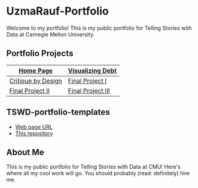 # UzmaRauf-Portfolio

Welcome to my portfolio! This is my public portfolio for Telling Stories with Data at Carnegie Mellon University.

## Portfolio Projects



| [Home Page](#home-page)       | [Visualizing Debt](#visualizing-debt) |
|-------------------------------|---------------------------------------|
| [Critique by Design](#critique-by-design) | [Final Project I](#final-project-i)   |
| [Final Project II](#final-project-ii) | [Final Project III](#final-project-iii) |

## TSWD-portfolio-templates

- [Web page URL](#)
- [This repository](#)

## About Me

This is my public portfolio for Telling Stories with Data at CMU! Here's where all my cool work will go. You should probably (read: definitely) hire me.
